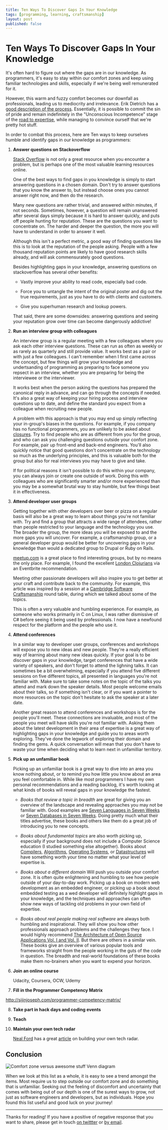 ```yaml
---
title: Ten Ways To Discover Gaps In Your Knowledge
tags: [programming, learning, craftsmanship]
layout: post
published: false
---
```


<!--]()-->

Ten Ways To Discover Gaps In Your Knowledge
===========================================

It's often hard to figure out where the gaps are in our knowledge. As programmers, it's easy to stay within our comfort zones and keep using familiar technologies and skills, especially if we're being well remunerated for it.

However, this warm and fuzzy comfort becomes our downfall as professionals, leading us to mediocrity and irrelevance. Erik Dietrich has a [good description of the process](http://www.daedtech.com/how-developers-stop-learning-rise-of-the-expert-beginner). Essentially, it is possible to commit the sin of pride and remain indefinitely in the "Unconscious Incompetence" stage of the [road to expertise](http://en.wikipedia.org/wiki/Four_stages_of_competence), while managing to convince ourself that we're pretty hot stuff. 

In order to combat this process, here are Ten ways to keep ourselves humble and identify gaps in our knowledge as programmers:

 1. **Answer questions on Stackoverflow** 

    [Stack Overflow](http://stackoverflow.com) is not only a great resource when you encounter a problem, but is perhaps one of the most valuable learning resources online. 

    One of the best ways to find gaps in you knowledge is simply to start answering questions in a chosen domain. Don't try to answer questions that you know the answer to, but instead choose ones you cannot answer right now, and then do the research. 
    
    Many new questions are rather trivial, and answered within minutes, if not seconds. Sometimes, however, a question will remain unanswered after several days simply because it is hard to answer quickly, and puts off people hunting for reputation. These are the questions you want to concentrate on. The harder and deeper the question, the more you will have to understand in order to answer it well.
    
    Although this isn't a perfect metric, a good way of finding questions like this is to look at the reputation of the people asking. People with a few thousand reputation points are likely to have good research skills already, and will ask commensurately good questions.

    Besides highlighting gaps in your knowledge, answering questions on stackoverflow has several other benefits:

    * Vastly improve your ability to read code, especially bad code.

    * Force you to untangle the intent of the original poster and dig out the true requirements, just as you have to do with clients and customers.
   
    * Give you superhuman research and lookup powers.

    That said, there are some downsides: answering questions and seeing your reputation grow over time can become dangerously addictive!

 2. **Run an interview group with colleagues**

    An interview group is a regular meeting with a few colleagues where you ask each other interview questions. These can run as often as weekly or as rarely as quarterly and still provide value. It works best as a pair or with just a few colleagues. I can't remember when I first came across the concept, but few things will grow your knowledge and undertsanding of programming as preparing to face someone you repsect in an interview, whether you are preparing for being the interviewee or the interviewer.

    It works best when the person asking the questions has prepared the canonical reply in advance, and can go through the concepts if needed. It's also a great way of keeping your hiring process and interview questions up to date, and define the standard you expect from a colleague when recruiting new people.

    A problem with this approach is that you may end up simply reflecting your in-group's biases in the questions. For example, if you company has no functional programmers, you are unlikely to be asked about [closures](http://stackoverflow.com/questions/36636/what-is-a-closure). Try to find people who are as different from you for the group, and who can ask you challenging questions outside your confort zone. For example, pair up front-end and back-end engineers. You'll also quickly notice that good questions don't concentrate on the technology so much as the underlying principles, and this is valuable both for the group but also for real interviews you may have to give and take.
    
    If for political reasons it isn't possible to do this within your company, you can always join or create one outside of work. Doing this with colleagues who are significantly smarter and/or more experienced than you may be a somewhat brutal way to stay humble, but few things beat it in effectiveness.

 3. **Attend developer user groups**

    Getting together with other developers over beer or pizza on a regular basis will also be a great way to learn about things you're not familiar with. Try and find a group that attracts a wide range of attendees, rather than people restricted to your language and the technology you use. The broader the group, the more ideas you will be exposed to and the more gaps you will uncover. For example, a craftsmanship group, or a general developer group would be better for uncovering gaps in your knowledge than would a dedicated group to Drupal or Ruby on Rails. 
    
    [meetup.com](http://meetup.com) is a great place to find interesting groups, but by no means the only place. For example, I found the excellent [London Clojurians](http://londonclojurians.org/) via an Eventbrite recommendation.

    Meeting other passionate developers will also inspire you to get better at your craft and contribute back to the community. For example, this article was inspired by a session at a [Cambridge Software Craftsmanship](http://www.meetup.com/Cambridge-Software-Craftsmanship/) round table, during which we talked about some of the topics.

    This is often a very valuable and humbling experience. For example, as someone who works primarily in C on Linux, I was rather dismissive of C# before seeing it being used by professionals. I now have a newfound respect for the platform and the people who use it. 

 4. **Attend conferences**
    
    In a similar way to developer user groups, conferences and workshops will expose you to new ideas and new people. They're a really efficient way of learning about many new ideas quickly. If your goal is to be discover gaps in your knowledge, target conferences that have a wide variety of speakers, and don't forget to attend the lighning talks. It can sometimes be a bit overwhelming, especially if you attend five different sessions on five different topics, all presented in languages you're not familiar with. Make sure to take some notes on the topic of the talks you attend and mark down the speaker details. Most people welcome emails about their talks, so if something isn't clear, or if you want a pointer to more resources on the topic don't hesitate to ask the speaker at a later date.

    Another great reason to attend conferences and workshops is for the people you'll meet. These connections are invaluable, and most of the people you meet will have skills you're not familiar with. Asking them about the latest development in their area of expertise is a great way of highlighting gaps in your knowledge and guide you to areas worth exploring. They've done the legwork of exploring their domain and finding the gems. A quick conversation will mean that you don't have to waste your time when deciding what to learn next in unfamilliar territory.

 5. **Pick up an unfamiliar book**

    Picking up an unfamiliar book is a great way to dive into an area you know nothing about, or to remind you how little you know about an area you feel comfortable in. While like most programmers I have my own personal recommendations and a reading backlog, it's worth looking at what kinds of books will reveal gaps in your knowledge the fastest.

     * _Books that review a topic in breadth_ are great for giving you an overview of the landscape and revealing approaches you may not be familiar with. Good examples are [Seven Languages in Seven Weeks](https://pragprog.com/book/btlang/seven-languages-in-seven-weeks) or [Seven Databases in Seven Weeks](https://pragprog.com/book/rwdata/seven-databases-in-seven-weeks). Doing pretty much what their titles advertise, these books and others like them do a great job of introducing you to new concepts. 

     * _Books about fundamental topics_ are also worth picking up, especially if your background does not include a Computer Science education (I studied something else altogether). Books about [Compilers](https://en.wikipedia.org/wiki/Compilers:_Principles,_Techniques,_and_Tools), [Algorithms](https://mitpress.mit.edu/books/introduction-algorithms), [Operating Systems](http://www.amazon.co.uk/Operating-Systems-Design-Implementation-Tanenbaum/dp/0135053765), or [Datastructures](http://www.amazon.co.uk/Purely-Functional-Structures-Chris-Okasaki/dp/0521663504) will have something worth your time no matter what your level of expertise is. 
     
     * _Books about a different domain_ Will push you outside your comfort zone. It is often quite enlightening and humbling to see how people outside of your day-to-day work. Picking up a book on modern web development as an embedded engineer, or picking up a book about embedded testing as a wed developer will definitely highlight gaps in your knowledge, and the techniques and approaches can often show new ways of tackling old problems in your own field of expertise.

     * _Books about real people making real software_ are always both humbling and inspirational. They will show you how other professionals approach problems and the challenges they face. I would highly recommend [The Architecture of Open Source Applications Vol. I and Vol. II](http://aosabook.org/en/index.html). But there are others in a similar vein. These books give an overview of various popular tools and frameworks straight from the people working in the guts of the code in question. The breadth and real-world foundations of these books make them no-brainers when you want to expend your horizon.

 6. **Join an online course**

    Udacity, Coursera, OCW, Udemy

 7. **Fill in the Programmer Competency Matrix**
 
   http://sijinjoseph.com/programmer-competency-matrix/

 8. **Take part in hack days and coding events**

 9. **Teach**

 10. **Maintain your own tech radar**

     [Neal Ford](http://nealford.com/) has a great [article](http://nealford.com/memeagora/2013/05/28/build_your_own_technology_radar.html) on building your own tech radar.

## Conclusion

![Comfort zone versus awesome stuff Venn diagram](comfort-zone-venn-diagram.jpg)

When we look at this list as a whole, it is easy to see a trend amongst the items. Most require us to step outside our comfort zone and do something that is unfamiliar. Seeking out the feeling of discomfort and uncertainty that comes with being out of our depth is one of the surest ways to grow, not just as software engineers and developers, but as individuals. Hope you found this list useful and good luck on your journey!


---

Thanks for reading! If you have a positive of negative response that you want to share, please get in touch [on twittter](http://twitter.com/fractallambda) or [by email](mailto:brice@fractallambda.com).
